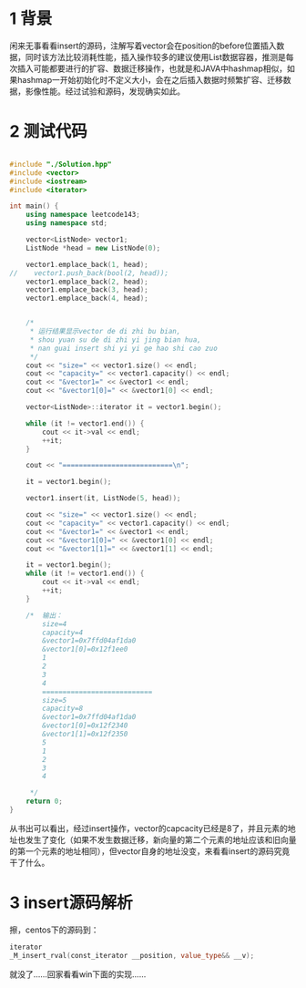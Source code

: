 # 1 背景
闲来无事看看insert的源码，注解写着vector会在position的before位置插入数据，同时该方法比较消耗性能，插入操作较多的建议使用List数据容器，推测是每次插入可能都要进行的扩容、数据迁移操作，也就是和JAVA中hashmap相似，如果hashmap一开始初始化时不定义大小，会在之后插入数据时频繁扩容、迁移数据，影像性能。经过试验和源码，发现确实如此。


# 2 测试代码
```cpp

#include "./Solution.hpp"
#include <vector>
#include <iostream>
#include <iterator>

int main() {
    using namespace leetcode143;
    using namespace std;

    vector<ListNode> vector1;
    ListNode *head = new ListNode(0);

    vector1.emplace_back(1, head);
//    vector1.push_back(bool(2, head));
    vector1.emplace_back(2, head);
    vector1.emplace_back(3, head);
    vector1.emplace_back(4, head);


    /*
     * 运行结果显示vector de di zhi bu bian,
     * shou yuan su de di zhi yi jing bian hua,
     * nan guai insert shi yi yi ge hao shi cao zuo
     */
    cout << "size=" << vector1.size() << endl;
    cout << "capacity=" << vector1.capacity() << endl;
    cout << "&vector1=" << &vector1 << endl;
    cout << "&vector1[0]=" << &vector1[0] << endl;

    vector<ListNode>::iterator it = vector1.begin();

    while (it != vector1.end()) {
        cout << it->val << endl;
        ++it;
    }

    cout << "===========================\n";

    it = vector1.begin();

    vector1.insert(it, ListNode(5, head));

    cout << "size=" << vector1.size() << endl;
    cout << "capacity=" << vector1.capacity() << endl;
    cout << "&vector1=" << &vector1 << endl;
    cout << "&vector1[0]=" << &vector1[0] << endl;
    cout << "&vector1[1]=" << &vector1[1] << endl;

    it = vector1.begin();
    while (it != vector1.end()) {
        cout << it->val << endl;
        ++it;
    }

    /*  输出：
        size=4
        capacity=4
        &vector1=0x7ffd04af1da0
        &vector1[0]=0x12f1ee0
        1
        2
        3
        4
        ===========================
        size=5
        capacity=8
        &vector1=0x7ffd04af1da0
        &vector1[0]=0x12f2340
        &vector1[1]=0x12f2350
        5
        1
        2
        3
        4

     */
    return 0;
}
```
从书出可以看出，经过insert操作，vector的capcacity已经是8了，并且元素的地址也发生了变化（如果不发生数据迁移，新向量的第二个元素的地址应该和旧向量的第一个元素的地址相同），但vector自身的地址没变，来看看insert的源码究竟干了什么。


# 3 insert源码解析
擦，centos下的源码到：
```cpp
iterator
_M_insert_rval(const_iterator __position, value_type&& __v);
```
就没了……回家看看win下面的实现……




